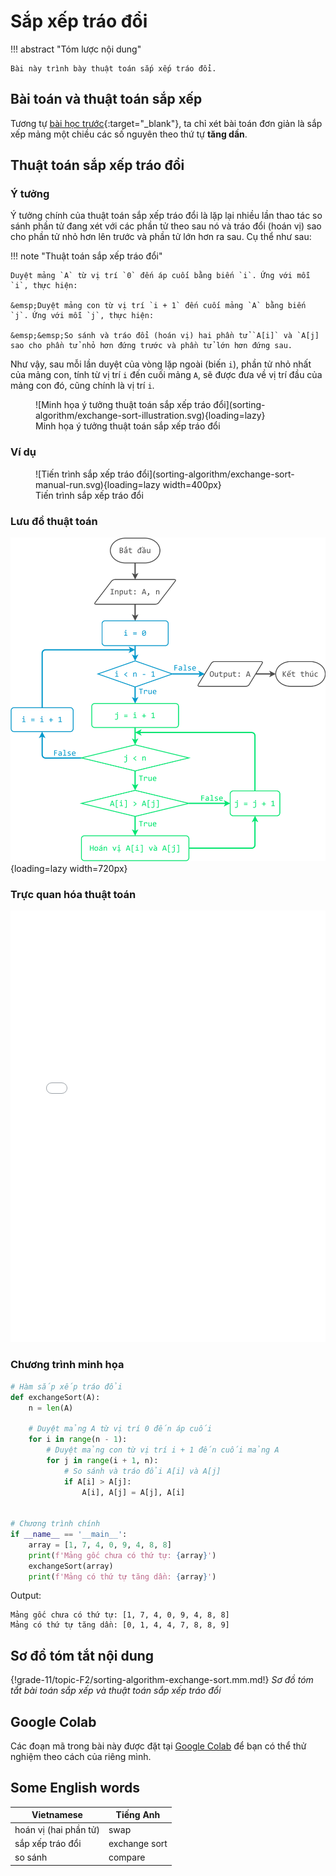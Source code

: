 # Sắp xếp tráo đổi

!!! abstract "Tóm lược nội dung"

    Bài này trình bày thuật toán sắp xếp tráo đổi.

## Bài toán và thuật toán sắp xếp

Tương tự [bài học trước](../topic-F2/sorting-algorithm-selection-sort.md/#bài-toán-và-thuật-toán-sắp-xếp){:target="_blank"}, ta chỉ xét bài toán đơn giản là sắp xếp mảng một chiều các số nguyên theo thứ tự **tăng dần**.

## Thuật toán sắp xếp tráo đổi

### Ý tưởng

Ý tưởng chính của thuật toán sắp xếp tráo đổi là lặp lại nhiều lần thao tác so sánh phần tử đang xét với các phần tử theo sau nó và tráo đổi (hoán vị) sao cho phần tử nhỏ hơn lên trước và phần tử lớn hơn ra sau. Cụ thể như sau:

!!! note "Thuật toán sắp xếp tráo đổi"

    Duyệt mảng `A` từ vị trí `0` đến áp cuối bằng biến `i`. Ứng với mỗi `i`, thực hiện:

    &emsp;Duyệt mảng con từ vị trí `i + 1` đến cuối mảng `A` bằng biến `j`. Ứng với mỗi `j`, thực hiện:
    
    &emsp;&emsp;So sánh và tráo đổi (hoán vị) hai phần tử `A[i]` và `A[j] sao cho phần tử nhỏ hơn đứng trước và phần tử lớn hơn đứng sau.

Như vậy, sau mỗi lần duyệt của vòng lặp ngoài (biến `i`), phần tử nhỏ nhất của mảng con, tính từ vị trí `i` đến cuối mảng `A`, sẽ được đưa về vị trí đầu của mảng con đó, cũng chính là vị trí `i`. 

<figure markdown="span">
![Minh họa ý tưởng thuật toán sắp xếp tráo đổi](sorting-algorithm/exchange-sort-illustration.svg){loading=lazy}
<figcaption>Minh họa ý tưởng thuật toán sắp xếp tráo đổi</figcaption>
</figure>

### Ví dụ

<figure markdown="span">
![Tiến trình sắp xếp tráo đổi](sorting-algorithm/exchange-sort-manual-run.svg){loading=lazy width=400px}
<figcaption>Tiến trình sắp xếp tráo đổi</figcaption>
</figure>

### Lưu đồ thuật toán

![Lưu đồ thuật toán sắp xếp tráo đổi](sorting-algorithm/exchange-sort-flowchart.svg){loading=lazy width=720px}

### Trực quan hóa thuật toán

<div>
    <iframe width="100%" height="690px" frameBorder=0 src="../sorting-visualize/exchange-sort.html"></iframe>
</div>   

### Chương trình minh họa

``` py linenums="1"
# Hàm sắp xếp tráo đổi
def exchangeSort(A):
    n = len(A)

    # Duyệt mảng A từ vị trí 0 đến áp cuối
    for i in range(n - 1):
        # Duyệt mảng con từ vị trí i + 1 đến cuối mảng A
        for j in range(i + 1, n):
            # So sánh và tráo đổi A[i] và A[j]
            if A[i] > A[j]:
                A[i], A[j] = A[j], A[i]


# Chương trình chính
if __name__ == '__main__':
    array = [1, 7, 4, 0, 9, 4, 8, 8]
    print(f'Mảng gốc chưa có thứ tự: {array}')
    exchangeSort(array)
    print(f'Mảng có thứ tự tăng dần: {array}')
```

Output:

```pycon
Mảng gốc chưa có thứ tự: [1, 7, 4, 0, 9, 4, 8, 8]
Mảng có thứ tự tăng dần: [0, 1, 4, 4, 7, 8, 8, 9]
```

## Sơ đồ tóm tắt nội dung

{!grade-11/topic-F2/sorting-algorithm-exchange-sort.mm.md!}
*Sơ đồ tóm tắt bài toán sắp xếp và thuật toán sắp xếp tráo đổi*

## Google Colab

Các đoạn mã trong bài này được đặt tại <a href="https://colab.research.google.com/drive/1dg_zTANTcBFwKDcV3MdsN5Ksw2Hy9fr_?usp=sharing" target="_blank">Google Colab</a> để bạn có thể thử nghiệm theo cách của riêng mình.

## Some English words

| Vietnamese | Tiếng Anh | 
| --- | --- |
| hoán vị (hai phần tử) | swap |
| sắp xếp tráo đổi | exchange sort |
| so sánh | compare |